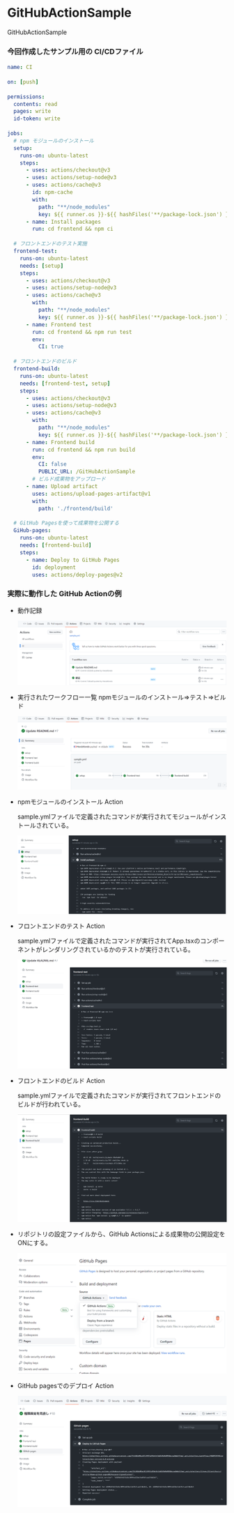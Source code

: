 # GitHubActionSample
GitHubActionSample

### 今回作成したサンプル用の CI/CDファイル

```yml
name: CI

on: [push]

permissions:
  contents: read
  pages: write
  id-token: write

jobs:
  # npm モジュールのインストール
  setup:
    runs-on: ubuntu-latest
    steps:
      - uses: actions/checkout@v3
      - uses: actions/setup-node@v3
      - uses: actions/cache@v3
        id: npm-cache
        with:
          path: "**/node_modules"
          key: ${{ runner.os }}-${{ hashFiles('**/package-lock.json') }}-{{ checksum "patches.hash" }}
      - name: Install packages
        run: cd frontend && npm ci

  # フロントエンドのテスト実施
  frontend-test:
    runs-on: ubuntu-latest
    needs: [setup]
    steps:
      - uses: actions/checkout@v3
      - uses: actions/setup-node@v3
      - uses: actions/cache@v3
        with:
          path: "**/node_modules"
          key: ${{ runner.os }}-${{ hashFiles('**/package-lock.json') }}
      - name: Frontend test
        run: cd frontend && npm run test
        env:
          CI: true

  # フロントエンドのビルド
  frontend-build:
    runs-on: ubuntu-latest
    needs: [frontend-test, setup]
    steps:
      - uses: actions/checkout@v3
      - uses: actions/setup-node@v3
      - uses: actions/cache@v3
        with:
          path: "**/node_modules"
          key: ${{ runner.os }}-${{ hashFiles('**/package-lock.json') }}
      - name: Frontend build
        run: cd frontend && npm run build
        env:
          CI: false
          PUBLIC_URL: /GitHubActionSample
        # ビルド成果物をアップロード
      - name: Upload artifact
        uses: actions/upload-pages-artifact@v1
        with:
          path: './frontend/build'

  # GitHub Pagesを使って成果物を公開する
  GiHub-pages:
    runs-on: ubuntu-latest
    needs: [frontend-build]
    steps:
      - name: Deploy to GitHub Pages
        id: deployment
        uses: actions/deploy-pages@v2
```

### 実際に動作した GitHub Actionの例

- 動作記録

    ![](./assets/1.png)

- 実行されたワークフロー一覧
    npmモジュールのインストール⇒テスト⇒ビルド

    ![](./assets/2.png)

- npmモジュールのインストール Action

    sample.ymlファイルで定義されたコマンドが実行されてモジュールがインストールされている。

    ![](./assets/3.png)

- フロントエンドのテスト Action

    sample.ymlファイルで定義されたコマンドが実行されてApp.tsxのコンポーネントがレンダリングされているかのテストが実行されている。

    ![](./assets/4.png)

- フロントエンドのビルド Action

    sample.ymlファイルで定義されたコマンドが実行されてフロントエンドのビルドが行われている。

    ![](./assets/5.png)

- リポジトリの設定ファイルから、GitHub Actionsによる成果物の公開設定をONにする。

  ![](./assets/6.png)

- GitHub pagesでのデプロイ Action

  ![](./assets/7.png)